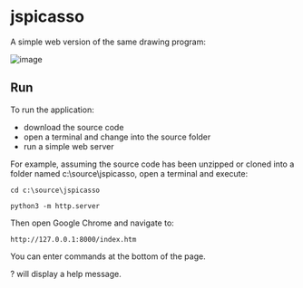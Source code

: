 # jspicasso
A simple web version of the same drawing program:

![image](https://user-images.githubusercontent.com/2164086/219388579-941f4602-941c-436a-8520-dbfbc6ec3094.png)

## Run

To run the application:

* download the source code
* open a terminal and change into the source folder
* run a simple web server

For example, assuming the source code has been unzipped or cloned into a folder named c:\source\jspicasso, open a terminal and execute:

```
cd c:\source\jspicasso

python3 -m http.server
```

Then open Google Chrome and navigate to:

```
http://127.0.0.1:8000/index.htm
```

You can enter commands at the bottom of the page.

? will display a help message.
